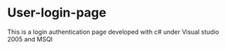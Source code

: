 # User-login-page
This is a login authentication page developed with c# under Visual studio 2005 and MSQl
